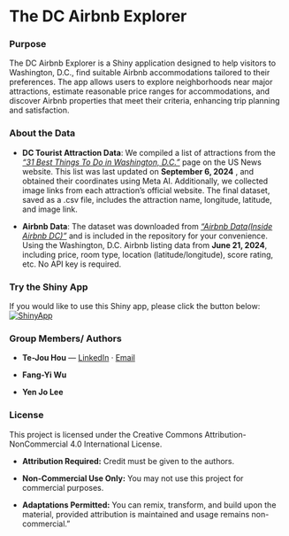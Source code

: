 # The DC Airbnb Explorer


### Purpose ###
The DC Airbnb Explorer is a Shiny application designed to help visitors to Washington, D.C., find suitable Airbnb accommodations tailored to their preferences. The app allows users to explore neighborhoods near major attractions, estimate reasonable price ranges for accommodations, and discover Airbnb properties that meet their criteria, enhancing trip planning and satisfaction.


### About the Data ### 

* **DC Tourist Attraction Data**:  We compiled a list of attractions from the [_“31 Best Things To Do in Washington, D.C.”_](https://travel.usnews.com/Washington_DC/Things_To_Do/)
page on the US News website. This list was last updated on **September 6, 2024** , and obtained their coordinates using Meta AI. Additionally, we collected image links from each attraction’s official website. The final dataset, saved as a .csv file, includes the attraction name, longitude, latitude, and image link.

* **Airbnb Data**: The dataset was downloaded from [_“Airbnb Data(Inside Airbnb DC)”_](https://insideairbnb.com/get-the-data/) and is included in the repository for your convenience. Using the Washington, D.C. Airbnb listing data from **June 21, 2024**, including price, room type, location (latitude/longitude), score rating, etc. No API key is required. 


### Try the Shiny App ###

If you would like to use this Shiny app, please click the button below:  
[![ShinyApp](https://img.shields.io/badge/Shiny-App-blue?logo=R&logoColor=white)](https://te-jou-hou.shinyapps.io/wtwdc/)


### Group Members/ Authors ### 

-   **Te-Jou Hou** —
    [LinkedIn](%7B%7Bwww.linkedin.com/in/te-jou-hou%7D%7D) ·
    [Email](mailto:%7B%7Bth5955a@american.edu%7D%7D)

-   **Fang-Yi Wu** 

-   **Yen Jo Lee** 


### License ###
This project is licensed under the Creative Commons Attribution-NonCommercial 4.0 International License.

* **Attribution Required:** Credit must be given to the authors. 

* **Non-Commercial Use Only:** You may not use this project for commercial purposes. 

* **Adaptations Permitted:** You can remix, transform, and build upon the material, provided attribution is maintained and usage remains non-commercial.”

